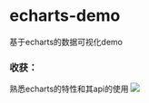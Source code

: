# echarts-demo
基于echarts的数据可视化demo  
### 收获：  
熟悉echarts的特性和其api的使用
![](http://my-first-bucket-1255365917.coscd.myqcloud.com/git/echarts.png)
